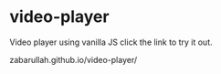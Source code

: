# video-player
Video player using vanilla JS
click the link to try it out.

zabarullah.github.io/video-player/
